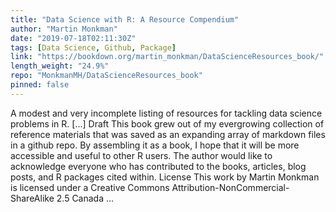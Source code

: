 ```yaml
---
title: "Data Science with R: A Resource Compendium"
author: "Martin Monkman"
date: "2019-07-18T02:11:30Z"
tags: [Data Science, Github, Package]
link: "https://bookdown.org/martin_monkman/DataScienceResources_book/"
length_weight: "24.9%"
repo: "MonkmanMH/DataScienceResources_book"
pinned: false
---
```


A modest and very incomplete listing of resources for tackling data science problems in R. [...] Draft This book grew out of my evergrowing collection of reference materials that was saved as an expanding array of markdown files in a github repo. By assembling it as a book, I hope that it will be more accessible and useful to other R users. The author would like to acknowledge everyone who has contributed to the books, articles, blog posts, and R packages cited within. License This work by Martin Monkman is licensed under a Creative Commons Attribution-NonCommercial-ShareAlike 2.5 Canada ...
